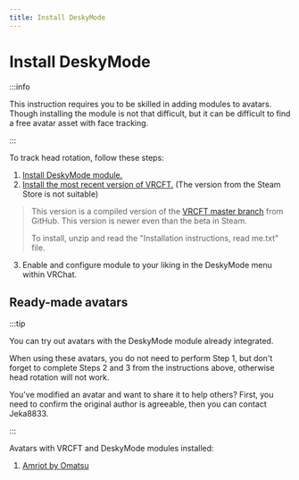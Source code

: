 ```yaml
---
title: Install DeskyMode
---
```


# Install DeskyMode

:::info

This instruction requires you to be skilled in adding modules to avatars. Though installing the module is not that difficult, but it can be difficult to find a free avatar asset with face tracking.

:::

To track head rotation, follow these steps:
1. [Install DeskyMode module.](https://github.com/kusomaigo/DeskyMode)
2. [Install the most recent version of VRCFT.](https://download.foxyface.jeka8833.pp.ua/VRCFaceTracking.zip) (The version from the Steam Store is not suitable)
> This version is a compiled version of the [VRCFT master branch](https://github.com/benaclejames/VRCFaceTracking) from GitHub. This version is newer even than the beta in Steam.
> 
> To install, unzip and read the "Installation instructions, read me.txt" file.
3. Enable and configure module to your liking in the DeskyMode menu within VRChat.

## Ready-made avatars

:::tip

You can try out avatars with the DeskyMode module already integrated. 

When using these avatars, you do not need to perform Step 1, but don't forget to complete Steps 2 and 3 from the instructions above, otherwise head rotation will not work.

You've modified an avatar and want to share it to help others? First, you need to confirm the original author is agreeable, then you can contact Jeka8833.

:::

Avatars with VRCFT and DeskyMode modules installed:
1. [Amriot by Omatsu](https://vrchat.com/home/avatar/avtr_7b217580-e724-452f-8dca-7778738450cc)
